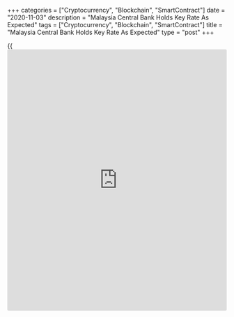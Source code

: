 +++
categories = ["Cryptocurrency", "Blockchain", "SmartContract"]
date = "2020-11-03"
description = "Malaysia Central Bank Holds Key Rate As Expected"
tags = ["Cryptocurrency", "Blockchain", "SmartContract"]
title = "Malaysia Central Bank Holds Key Rate As Expected"
type = "post"
+++

{{<iframe id="large-banner" src="https://www.bounty.group/#slide=15.0" width="100%" height="600" scrolling="no" style="border: 0px solid rgb(216, 221, 230); border-radius: 3px;">}}

Malaysia's central bank maintained its key rate as widely expected on
Tuesday as [policy](https://www.fintechee.com/policy/)makers said the current stance to be appropriate and
accommodative.

The Monetary Policy Committee of Bank Negara Malaysia decided to retain
the overnight [policy](https://www.fintechee.com/policy/) rate at 1.75 percent.

The cumulative reduction of 125 basis points in the key rate so far this
year will continue to provide stimulus to the [economy][1]. The bank
said it remains committed to utilize its [policy](https://www.fintechee.com/policy/) levers as appropriate to
create enabling conditions for a sustainable economic recovery.

The introduction of targeted measures to contain Covid-19 in several
states could affect the momentum of the recovery in the fourth quarter.
Nonetheless, growth for the year 2020 is expected to be within the
earlier forecasted range.

Supported by the recovery in global demand, turnaround in public and
private expenditure, economic activity is projected to improve further
in 2021.

The bank cautioned that downside risks to the outlook remain, stemming
mainly from ongoing uncertainties surrounding the pandemic globally and
domestically.

Headline inflation is forecast to average negative this year due to weak
global oil prices. But in 2021 inflation is projected to average higher.
Driven by continued spare capacity in the economy, underlying inflation
is expected to remain subdued next year.

For comments and feedback [contact](https://www.playgroundfx.com/contact/): editorial@rtt[news](https://www.letsplayfx.com/blog/forex-news-website/).com

[Economic News][1]

 **What parts of the world are seeing the best (and worst) economic
performances lately? Click[here][2] to check out our [Econ Scorecard][2]
and find out! See up-to-the-moment [ranking](https://www.playgroundfx.com/blog/crypto-exchange-ranking/)s for the best and worst
performers in [GDP][3], [unemployment rate][4], [inflation][5] and much
more.**

   1. www.rtt[news](https://www.letsplayfx.com/blog/forex-news-website/).com/Content/EconomicNews.aspx
   2. www.rtt[news](https://www.letsplayfx.com/blog/forex-news-website/).com/economic-scorecard/world-rank/unemployment-rate/highest-performance.aspx
   3. www.rtt[news](https://www.letsplayfx.com/blog/forex-news-website/).com/economic-scorecard/world-rank/GDP/highest-performance.aspx
   4. www.rtt[news](https://www.letsplayfx.com/blog/forex-news-website/).com/economic-scorecard/world-rank/unemployment-rate/lowest-performance.aspx
   5. www.rtt[news](https://www.letsplayfx.com/blog/forex-news-website/).com/economic-scorecard/world-rank/CPI/highest-performance.aspx
